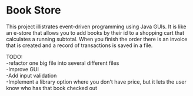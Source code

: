 # Book Store
This project illistrates event-driven programming using Java GUIs. It is like an e-store that allows you to add books by their id to a shopping cart that calculates a running subtotal. When you finish the order there is an invoice that is created and a record of transactions is saved in a file.<br />

TODO:<br />
-refactor one big file into several different files<br />
-Improve GUI<br />
-Add input validation<br />
-Implement a library option where you don't have price, but it lets the user know who has that book checked out<br />
